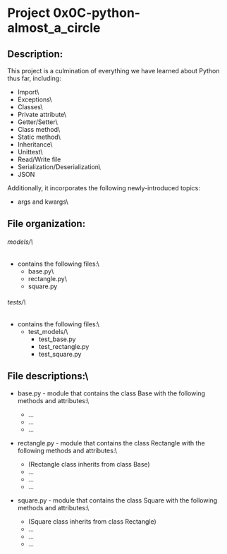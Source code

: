 # Project 0x0C-python-almost_a_circle

## Description:

This project is a culmination of everything we have learned about Python thus far, including:

* Import\
* Exceptions\
* Classes\
* Private attribute\
* Getter/Setter\
* Class method\
* Static method\
* Inheritance\
* Unittest\
* Read/Write file
* Serialization/Deserialization\
* JSON

Additionally, it incorporates the following newly-introduced topics:

* args and kwargs\


## File organization:

###### models/\
* contains the following files:\
    - base.py\
    - rectangle.py\
    - square.py

###### tests/\
* contains the following files:\
    - test_models/\
        - test_base.py
        - test_rectangle.py
        - test_square.py


## File descriptions:\
* base.py - module that contains the class Base with the following methods and attributes:\
    - ...
    - ...
    - ...

* rectangle.py - module that contains the class Rectangle with the following methods and attributes:\
    - (Rectangle class inherits from class Base)
    - ...
    - ...
    - ...

* square.py - module that contains the class Square with the following methods and attributes:\
    - (Square class inherits from class Rectangle)
    - ...
    - ...
    - ...
